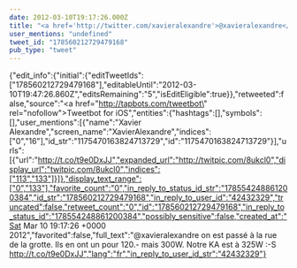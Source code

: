 ```yaml
---
date: 2012-03-10T19:17:26.000Z
title: "<a href='http://twitter.com/xavieralexandre'>@xavieralexandre</a> on est passé à la rue de la grotte. Ils en ont un pour 120.- mais 300W. Notre KA est à 325W :-S http://t.co/t9e0DxJJ″"
user_mentions: "undefined"
tweet_id: "178560212729479168"
pub_type: "tweet"
---
```

{"edit_info":{"initial":{"editTweetIds":["178560212729479168"],"editableUntil":"2012-03-10T19:47:26.860Z","editsRemaining":"5","isEditEligible":true}},"retweeted":false,"source":"<a href=\"http://tapbots.com/tweetbot\" rel=\"nofollow\">Tweetbot for iOS</a>","entities":{"hashtags":[],"symbols":[],"user_mentions":[{"name":"Xavier Alexandre","screen_name":"XavierAlexandre","indices":["0","16"],"id_str":"1175470163824713729","id":"1175470163824713729"}],"urls":[{"url":"http://t.co/t9e0DxJJ","expanded_url":"http://twitpic.com/8ukcl0","display_url":"twitpic.com/8ukcl0","indices":["113","133"]}]},"display_text_range":["0","133"],"favorite_count":"0","in_reply_to_status_id_str":"178554248861200384","id_str":"178560212729479168","in_reply_to_user_id":"42432329","truncated":false,"retweet_count":"0","id":"178560212729479168","in_reply_to_status_id":"178554248861200384","possibly_sensitive":false,"created_at":"Sat Mar 10 19:17:26 +0000 2012","favorited":false,"full_text":"@xavieralexandre on est passé à la rue de la grotte. Ils en ont un pour 120.- mais 300W. Notre KA est à 325W :-S http://t.co/t9e0DxJJ","lang":"fr","in_reply_to_user_id_str":"42432329"}
